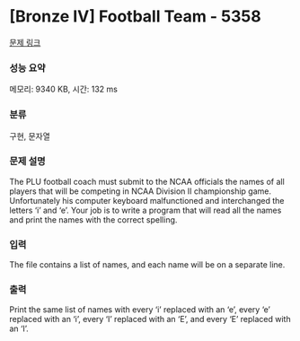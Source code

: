 # [Bronze IV] Football Team - 5358 

[문제 링크](https://www.acmicpc.net/problem/5358) 

### 성능 요약

메모리: 9340 KB, 시간: 132 ms

### 분류

구현, 문자열

### 문제 설명

<p>The PLU football coach must submit to the NCAA officials the names of all players that will be competing in NCAA Division II championship game. Unfortunately his computer keyboard malfunctioned and interchanged the letters ‘i’ and ‘e’. Your job is to write a program that will read all the names and print the names with the correct spelling.</p>

### 입력 

 <p>The file contains a list of names, and each name will be on a separate line.</p>

### 출력 

 <p>Print the same list of names with every ‘i’ replaced with an ‘e’, every ‘e’ replaced with an ‘i’, every ‘I’ replaced with an ‘E’, and every ‘E’ replaced with an ‘I’.</p>


